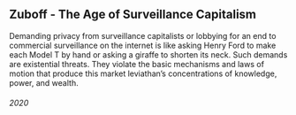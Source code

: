 ## Zuboff - The Age of Surveillance Capitalism

Demanding privacy from surveillance capitalists or lobbying for an end to commercial surveillance on the internet is like asking Henry Ford to make each Model T by hand or asking a giraffe to shorten its neck.
Such demands are existential threats.
They violate the basic mechanisms and laws of motion that produce this market leviathan’s concentrations of knowledge, power, and wealth.


###### 2020